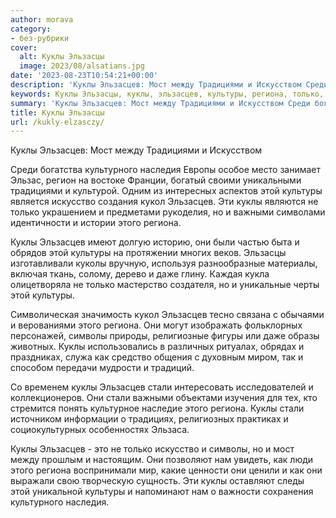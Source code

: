 ```yaml
---
author: morava
category:
- без-рубрики
cover:
  alt: Куклы Эльзасцы
  image: 2023/08/alsatians.jpg
date: '2023-08-23T10:54:21+00:00'
description: 'Куклы Эльзасцев: Мост между Традициями и Искусством Среди богатства культурного наследия Европы особое место занимает Эльзас, регион на востоке Франции,...'
keywords: Куклы Эльзасцы, куклы, эльзасцев, культуры, региона, только, стали, мост, традициями, культурного, наследия, искусство, кукол, важными, символы, нам
summary: 'Куклы Эльзасцев: Мост между Традициями и Искусством Среди богатства культурного наследия Европы особое место занимает Эльзас, регион на востоке Франции,...'
title: Куклы Эльзасцы
url: /kukly-elzasczy/
---
```


Куклы Эльзасцев: Мост между Традициями и Искусством

Среди богатства культурного наследия Европы особое место занимает Эльзас, регион на востоке Франции, богатый своими уникальными традициями и культурой. Одним из интересных аспектов этой культуры является искусство создания кукол Эльзасцев. Эти куклы являются не только украшением и предметами рукоделия, но и важными символами идентичности и истории этого региона.

Куклы Эльзасцев имеют долгую историю, они были частью быта и обрядов этой культуры на протяжении многих веков. Эльзасцы изготавливали куколы вручную, используя разнообразные материалы, включая ткань, солому, дерево и даже глину. Каждая кукла олицетворяла не только мастерство создателя, но и уникальные черты этой культуры.

Символическая значимость кукол Эльзасцев тесно связана с обычаями и верованиями этого региона. Они могут изображать фольклорных персонажей, символы природы, религиозные фигуры или даже образы животных. Куклы использовались в различных ритуалах, обрядах и праздниках, служа как средство общения с духовным миром, так и способом передачи мудрости и традиций.

Со временем куклы Эльзасцев стали интересовать исследователей и коллекционеров. Они стали важными объектами изучения для тех, кто стремится понять культурное наследие этого региона. Куклы стали источником информации о традициях, религиозных практиках и социокультурных особенностях Эльзаса.

Куклы Эльзасцев \- это не только искусство и символы, но и мост между прошлым и настоящим. Они позволяют нам увидеть, как люди этого региона воспринимали мир, какие ценности они ценили и как они выражали свою творческую сущность. Эти куклы оставляют следы этой уникальной культуры и напоминают нам о важности сохранения культурного наследия.
